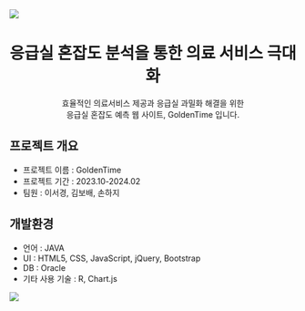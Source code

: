 <img src="https://capsule-render.vercel.app/api?type=waving&color=BDBDC8&height=150&section=header" />

# <center>응급실 혼잡도 분석을 통한 의료 서비스 극대화</center>
<center>효율적인 의료서비스 제공과 응급실 과밀화 해결을 위한</center>   
<center>응급실 혼잡도 예측 웹 사이트, GoldenTime 입니다.</center>

## 프로젝트 개요
* 프로젝트 이름 : GoldenTime
* 프로젝트 기간 : 2023.10-2024.02
* 팀원 : 이서경, 김보배, 손하지

## 개발환경
* 언어 : JAVA
* UI : HTML5, CSS, JavaScript, jQuery, Bootstrap
* DB : Oracle
* 기타 사용 기술 : R, Chart.js

<img src="https://capsule-render.vercel.app/api?type=waving&color=BDBDC8&height=150&section=footer" />
